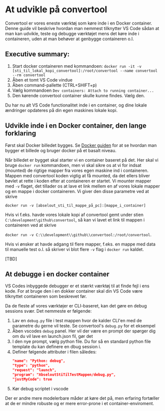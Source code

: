 # At udvikle på convertool
Convertool er vores eneste værktøj som køre inde i en Docker container. Denne guide vil
beskrive hvordan man nemmest tilknytter VS Code sådan at man kan udvikle, teste og debugge
værktøjet mens det køre inde i containeren, uden at man behøver at genbygge containeren o.l.

## Executive summary: 
1. Start docker containeren med kommandoen: `docker run -it -v [sti_til_lokal_kopi_convertool]:/root/convertool --name convertool --rm convertool`
2. Åben et tomt VS Code vindue
3. Åben command-pallette (CTRL+SHIFT+p)
4. Vælg kommandoen `Dev containers: Attach to running container...` 
5. Den kørende convertool container skulle kunne findes. Vælg den. 

Du har nu alt VS Code functionalitet inde i en container, og dine lokale ændringer opdateres på din egen maskines lokale kopi.


## Udvikle inde i en Docker container, den lange forklaring
Først skal Docker billedet bygges. Se [Docker guiden](docker.md)
for at se hvordan man bygger et billede og bruger docker på et basalt niveau.


Når billedet er bygget skal starter vi en container baseret på det. Her skal vi bruge `docker run` kommandoen, men vi skal sikre os at vi for indsat (mounted) de rigtige mapper fra vores egen maskine ind i containeren. Mappen med convertool koden vigtig at få mounted, da det ellers bliver bøvlet at rette i koden efter at containeren er startet. Vi mounter mapper med `-v` flaget, det tillader os at lave et link mellem en af vores lokale mapper og en mappe i docker containeren. Vi giver den disse parametre ved at skrive 

`docker run -v [abselout_sti_til_mappe_på_pc]:[mappe_i_container]`

Hvis vi f.eks. havde vores lokale kopi af convertool gemt under stien `C:\development\github\convertool`, så kan vi lavet et link til mappen i containeren ved at skrive 

`docker run -v C:\\development\\github\\convertool:/root/convertool`.

Hvis vi ønsker at havde adgang til flere mapper, f.eks. en mappe med data til manuelle test o.l. så skriver vi blot flere `-v` flag i `docker run` kaldet.


[TBD]


## At debugge i en docker container
VS Codes inbyggede debugger er et stærkt værktøj til at finde fejl i ens kode. For at bruge den i en dokker container skal din VS Code være tilknyttet containeren som beskrevet før.

Da de fleste af vores værktøjer er CLI-baseret, kan det gøre en debug sessions svær. Det nemmeste er følgende:
1. Lav en `debug.py` file i test mappen hvor de kalder CLI'en med de parametre du gerne vil teste. Se convertool's `debug.py` for et eksempel
2. Åben vscodes `debug` panel. Her vil der være en prompt der spørger dig om du vil lave en launch.json fil, gør det
3. I den nye prompt, vælg python file. Du for så en standard python file template du kan definere en dbug session i.
4. Definer følgende attributer i filen således:
    ```json
    "name": "Python: debug",
    "type": "python",
    "request": "launch",
    "program": "AbseloutStiTilTestMappen/debug.py",
    "justMyCode": true
    ```
5. Kør debug scriptet i vscode

Der er andre mere modelerbare måder at køre det på, men erfaring fortæller at de er mindre robuste og er mere error-prone i et container-enviroment.